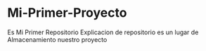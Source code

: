 # Mi-Primer-Proyecto
Es Mi Primer Repositorio
Explicacion de repositorio
es un lugar de Almacenamiento  nuestro proyecto
